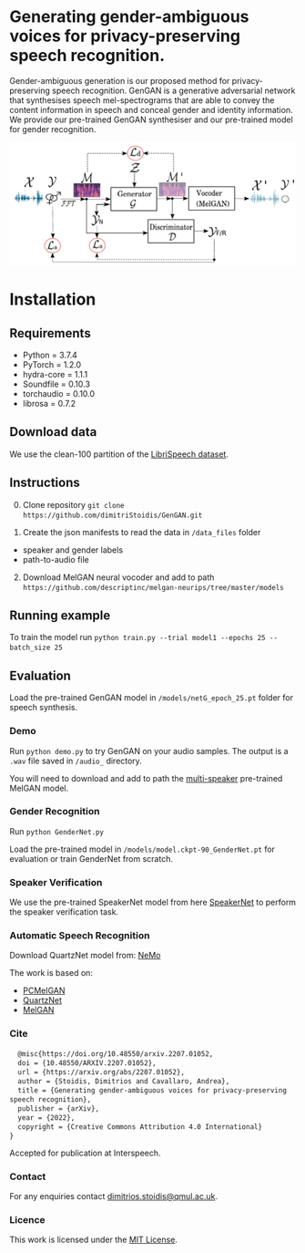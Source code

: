 
# Generating gender-ambiguous voices for privacy-preserving speech recognition.


<p>Gender-ambiguous generation is our proposed method for privacy-preserving speech recognition. GenGAN is a generative adversarial network that synthesises speech mel-spectrograms that are able to convey the content information in speech and conceal gender and identity information.
We provide our pre-trained GenGAN synthesiser and our pre-trained model for gender recognition.</p>

![GenGAN pipeline](/gengan_pipeline.jpg)



# Installation

## Requirements
* Python = 3.7.4
* PyTorch = 1.2.0
* hydra-core = 1.1.1
* Soundfile = 0.10.3
* torchaudio = 0.10.0
* librosa = 0.7.2



## Download data
We use the clean-100 partition of the [LibriSpeech dataset](https://www.openslr.org/12).


## Instructions

0. Clone repository
`git clone https://github.com/dimitriStoidis/GenGAN.git`

1. Create the json manifests to read the data in `/data_files` folder
* speaker and gender labels
* path-to-audio file 

2. Download MelGAN neural vocoder and add to path
`https://github.com/descriptinc/melgan-neurips/tree/master/models`


## Running example

To train the model run `python train.py --trial model1 --epochs 25 --batch_size 25`

## Evaluation

Load the pre-trained GenGAN model in `/models/netG_epoch_25.pt` folder for speech synthesis.

### Demo
Run `python demo.py` to try GenGAN on your audio samples.
The output is a `.wav` file saved in `/audio_` directory.

You will need to download and add to path the [multi-speaker](https://github.com/descriptinc/melgan-neurips/tree/master/models) pre-trained MelGAN model.

### Gender Recognition
Run `python GenderNet.py`

Load the pre-trained model in `/models/model.ckpt-90_GenderNet.pt` for evaluation or train GenderNet from scratch.


### Speaker Verification
We use the pre-trained SpeakerNet model from here [SpeakerNet](https://github.com/clovaai/voxceleb_trainer) to perform the speaker verification task.

### Automatic Speech Recognition
Download QuartzNet model from: [NeMo](https://catalog.ngc.nvidia.com/orgs/nvidia/models/nemospeechmodels)

The work is based on:
* [PCMelGAN](https://github.com/daverics/pcmelgan)
* [QuartzNet](https://catalog.ngc.nvidia.com/orgs/nvidia/models/nemospeechmodels)
* [MelGAN](https://github.com/descriptinc/melgan-neurips)

### Cite
```
  @misc{https://doi.org/10.48550/arxiv.2207.01052,
  doi = {10.48550/ARXIV.2207.01052},
  url = {https://arxiv.org/abs/2207.01052},
  author = {Stoidis, Dimitrios and Cavallaro, Andrea},
  title = {Generating gender-ambiguous voices for privacy-preserving speech recognition},
  publisher = {arXiv},
  year = {2022},
  copyright = {Creative Commons Attribution 4.0 International}
}
```
Accepted for publication at Interspeech.

### Contact
For any enquiries contact dimitrios.stoidis@qmul.ac.uk.

### Licence
This work is licensed under the [MIT License](https://github.com/dimitriStoidis/GenGAN/blob/main/LICENSE).
